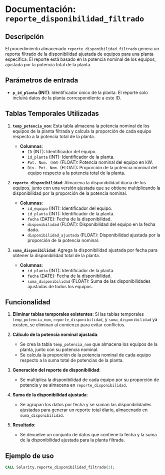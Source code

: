 # Documentación: `reporte_disponibilidad_filtrado`

## Descripción

El procedimiento almacenado `reporte_disponibilidad_filtrado` genera un reporte filtrado de la disponibilidad ajustada de equipos para una planta específica. El reporte está basado en la potencia nominal de los equipos, ajustada por la potencia total de la planta.

## Parámetros de entrada

- **`p_id_planta` (INT)**: Identificador único de la planta. El reporte solo incluirá datos de la planta correspondiente a este ID.

## Tablas Temporales Utilizadas

1. **`temp_potencia_nom`**: Esta tabla almacena la potencia nominal de los equipos de la planta filtrada y calcula la proporción de cada equipo respecto a la potencia total de la planta.
   
   - **Columnas**:
     - `ID` (INT): Identificador del equipo.
     - `id_planta` (INT): Identificador de la planta.
     - `Pot. Nom. (kW)` (FLOAT): Potencia nominal del equipo en kW.
     - `Div. Pot. Nom.` (FLOAT): Proporción de la potencia nominal del equipo respecto a la potencia total de la planta.

2. **`reporte_disponibilidad`**: Almacena la disponibilidad diaria de los equipos, junto con una versión ajustada que se obtiene multiplicando la disponibilidad por la proporción de la potencia nominal.

   - **Columnas**:
     - `id_equipo` (INT): Identificador del equipo.
     - `id_planta` (INT): Identificador de la planta.
     - `fecha` (DATE): Fecha de la disponibilidad.
     - `disponibilidad` (FLOAT): Disponibilidad del equipo en la fecha dada.
     - `disponibilidad_ajustada` (FLOAT): Disponibilidad ajustada por la proporción de la potencia nominal.

3. **`suma_disponibilidad`**: Agrega la disponibilidad ajustada por fecha para obtener la disponibilidad total de la planta.

   - **Columnas**:
     - `id_planta` (INT): Identificador de la planta.
     - `fecha` (DATE): Fecha de la disponibilidad.
     - `suma_disponibilidad` (FLOAT): Suma de las disponibilidades ajustadas de todos los equipos.

## Funcionalidad

1. **Eliminar tablas temporales existentes**: Si las tablas temporales `temp_potencia_nom`, `reporte_disponibilidad`, y `suma_disponibilidad` ya existen, se eliminan al comienzo para evitar conflictos.

2. **Cálculo de la potencia nominal ajustada**:
   - Se crea la tabla `temp_potencia_nom` que almacena los equipos de la planta, junto con su potencia nominal.
   - Se calcula la proporción de la potencia nominal de cada equipo respecto a la suma total de potencias de la planta.

3. **Generación del reporte de disponibilidad**:
   - Se multiplica la disponibilidad de cada equipo por su proporción de potencia y se almacena en `reporte_disponibilidad`.

4. **Suma de la disponibilidad ajustada**:
   - Se agrupan los datos por fecha y se suman las disponibilidades ajustadas para generar un reporte total diario, almacenado en `suma_disponibilidad`.

5. **Resultado**:
   - Se devuelve un conjunto de datos que contiene la fecha y la suma de la disponibilidad ajustada para la planta filtrada.

## Ejemplo de uso

```sql
CALL Solarity.reporte_disponibilidad_filtrado(1);